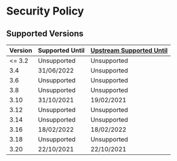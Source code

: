 # Security Policy

## Supported Versions

Version | Supported Until | [Upstream Supported Until](https://www.qgis.org/en/site/getinvolved/development/roadmap.html#release-schedule)
--- | --- | ---
<= 3.2 | Unsupported | Unsupported
3.4 | 31/06/2022 | Unsupported
3.6 | Unsupported | Unsupported
3.8 | Unsupported | Unsupported
3.10 | 31/10/2021 | 19/02/2021
3.12 | Unsupported | Unsupported
3.14 | Unsupported | Unsupported
3.16 | 18/02/2022 | 18/02/2022
3.18 | Unsupported | Unsupported
3.20 | 22/10/2021 | 22/10/2021
